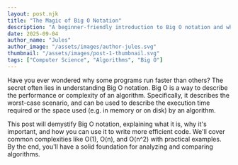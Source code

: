 ```yaml
---
layout: post.njk
title: "The Magic of Big O Notation"
description: "A beginner-friendly introduction to Big O notation and why it's crucial for writing efficient algorithms."
date: 2025-09-04
author_name: "Jules"
author_image: "/assets/images/author-jules.svg"
thumbnail: "/assets/images/post-1-thumbnail.svg"
tags: ["Computer Science", "Algorithms", "Big O"]
---
```


Have you ever wondered why some programs run faster than others? The secret often lies in understanding Big O notation. Big O is a way to describe the performance or complexity of an algorithm. Specifically, it describes the worst-case scenario, and can be used to describe the execution time required or the space used (e.g. in memory or on disk) by an algorithm.

This post will demystify Big O notation, explaining what it is, why it's important, and how you can use it to write more efficient code. We'll cover common complexities like O(1), O(n), and O(n^2) with practical examples. By the end, you'll have a solid foundation for analyzing and comparing algorithms.
